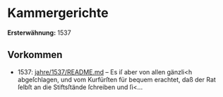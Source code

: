 # Kammergerichte

**Ersterwähnung:** 1537

## Vorkommen
- 1537: [jahre/1537/README.md](../jahre/1537/README.md) – Es iſ aber von allen gänzli<h abgeſchlagen, und vom
Kurfürſten für bequem erachtet, daß der Rat ſelbſt an die
Stiftsſtände ſchreiben und ſi<...
